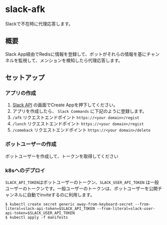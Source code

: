 # slack-afk

Slackで不在時に代理応答します。

## 概要
Slack App経由でRedisに情報を登録して、ボットがそれらの情報を基にチャンネルを監視して、メンションを検知したら代理応答します。

## セットアップ
### アプリの作成
1. [Slack API](https://api.slack.com/apps) の画面でCreate Appを押下してください。
2. アプリを作成したら、 `Slack Commands` に下記のように登録します。
  1. `/afk` リクエストエンドポイント `https://<your domain>/regist`
  2. `/lunch` リクエストエンドポイント `https://<your domain>/regist`
  3. `/comeback` リクエストエンドポイント `https://<your domain>/delete`

### ボットユーザーの作成

ボットユーザーを作成して、トークンを取得してください

### k8sへのデプロイ
`SLACK_API_TOKEN`はボットユーザーのトークン、`SLACK_USER_API_TOKEN` は一般ユーザーのトークンです。一般ユーザーのトークンは、ボットユーザーを公開チャンネルに自動でinviteするのに利用します。

```
$ kubectl create secret generic away-from-keyboard-secret --from-literal=slack-api-token=$SLACK_API_TOKEN --from-literal=slack-user-api-token=$SLACK_USER_API_TOKEN
$ kubectl apply -f manifests
```
